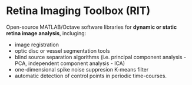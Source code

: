 # Retina Imaging Toolbox (RIT)

Open-source MATLAB/Octave software libraries for **dynamic or static retina image analysis**, incluging:
- image registration
- optic disc or vessel segmentation tools
- blind source separation algorithms (i.e. principal component analysis - PCA, independent component analysis - ICA)
- one-dimensional spike noise suppresion K-means filter
- automatic detection of control points in periodic time-courses.
